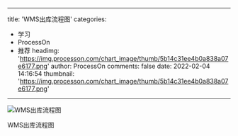 
---
title: 'WMS出库流程图'
categories: 
 - 学习
 - ProcessOn
 - 推荐
headimg: 'https://img.processon.com/chart_image/thumb/5b14c31ee4b0a838a07e6177.png'
author: ProcessOn
comments: false
date: 2022-02-04 14:16:54
thumbnail: 'https://img.processon.com/chart_image/thumb/5b14c31ee4b0a838a07e6177.png'
---

<div>   
<img class="thumb" alt="WMS出库流程图" src="https://img.processon.com/chart_image/thumb/5b14c31ee4b0a838a07e6177.png" referrerpolicy="no-referrer">
<p>WMS出库流程图</p>  
</div>
            